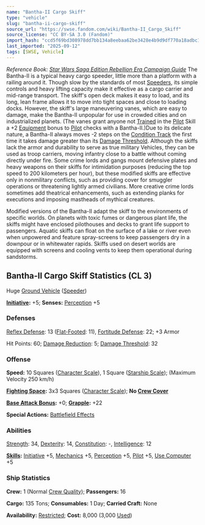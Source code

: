 ```yaml
---
name: "Bantha-II Cargo Skiff"
type: "vehicle"
slug: "bantha-ii-cargo-skiff"
source_url: "https://swse.fandom.com/wiki/Bantha-II_Cargo_Skiff"
source_license: "CC BY-SA 3.0 (Fandom)"
import_hash: "ccd5f69bd308978dd7bb134a8eebaa62be3428e4b9d9df770a18adbc14936563"
last_imported: "2025-09-12"
tags: [SWSE, Vehicle]
---
```

*Reference Book: [Star Wars Saga Edition Rebellion Era Campaign Guide](https://swse.fandom.com/wiki/Star_Wars_Saga_Edition_Rebellion_Era_Campaign_Guide)*
The Bantha-II is a typical heavy cargo speeder, little more than a platform with a railing around it. Though slow by the standards of most [Speeders](https://swse.fandom.com/wiki/Speeders), its simple controls and heavy lifting capacity make it effective as a cargo carrier and mid-range transport. The skiff's open deck makes it easy to load, and its long, lean frame allows it to move into tight spaces and close to loading docks. However, the skiff's large maneuvering vanes, which are easy to damage, make the Bantha-II unpopular for use in crowded cities and on industrialized planets. (The vanes grant anyone not [Trained](https://swse.fandom.com/wiki/Trained) in the [Pilot](https://swse.fandom.com/wiki/Pilot) Skill a +2 [Equipment](https://swse.fandom.com/wiki/Equipment) bonus to [Pilot](https://swse.fandom.com/wiki/Pilot) checks with a Bantha-II.)Due to its delicate nature, a Bantha-II always moves -2 steps on the [Condition Track](https://swse.fandom.com/wiki/Condition_Track) the first time it takes damage greater than its [Damage Threshold](https://swse.fandom.com/wiki/Damage_Threshold). Although the skiffs lack the armor and durability to serve as true military Vehicles, they can be used as troop carriers, moving infantry close to a battle without coming directly under fire. Some crime lords and gangs mount defensive plates and heavy weapons on their skiffs for intimidation purposes (reducing the top speed to 200 kilometers per hour), but these modified skiffs are effective only in nonmilitary conflicts, such as providing cover for smuggler operations or threatening lightly armed civilians. More creative crime lords sometimes add theatrical enhancements, such as extending planks for executions and imposing mastheads of mythical creatures.

Modified versions of the Bantha-II adapt the skiff to the environments of specific worlds. On planets with toxic fumes or dangerous plant life, the skiffs might have enclosed pilothouses and decks to grant life support to passengers. Aquatic skiffs can float on the surface of a lake or river even when unpowered and feature spray-screens to keep passengers dry in a downpour or in whitewater rapids. Skiffs used on desert worlds are equipped with screens and cooling vents to keep them operational during sandstorms.

## Bantha-II Cargo Skiff Statistics (CL 3)
Huge [Ground Vehicle](https://swse.fandom.com/wiki/Ground_Vehicle) ([Speeder](https://swse.fandom.com/wiki/Speeder))

**[Initiative](https://swse.fandom.com/wiki/Initiative):** +5; **Senses:** [Perception](https://swse.fandom.com/wiki/Perception) +5
### Defenses
[Reflex Defense](https://swse.fandom.com/wiki/Reflex_Defense_(Vehicles)): 13 ([Flat-Footed](https://swse.fandom.com/wiki/Flat-Footed): 11), [Fortitude Defense](https://swse.fandom.com/wiki/Fortitude_Defense_(Vehicles)): 22; +3 Armor

Hit Points: 60; [Damage Reduction](https://swse.fandom.com/wiki/Damage_Reduction): 5; [Damage Threshold](https://swse.fandom.com/wiki/Damage_Threshold_(Vehicles)): 32
### Offense
**Speed:** 10 Squares ([Character Scale](https://swse.fandom.com/wiki/Character_Scale)), 1 Square ([Starship Scale](https://swse.fandom.com/wiki/Starship_Scale)); (Maximum Velocity 250 km/h)

**[Fighting Space](https://swse.fandom.com/wiki/Fighting_Space):** 3x3 Squares ([Character Scale](https://swse.fandom.com/wiki/Character_Scale)); **No [Crew Cover](https://swse.fandom.com/wiki/Crew_Cover)**

**[Base Attack Bonus](https://swse.fandom.com/wiki/Base_Attack_Bonus):** +0; **[Grapple](https://swse.fandom.com/wiki/Grapple):** +22

**Special Actions:** [Battlefield Effects](https://swse.fandom.com/wiki/Battlefield_Effects)
### Abilities
[Strength](https://swse.fandom.com/wiki/Strength): 34, [Dexterity](https://swse.fandom.com/wiki/Dexterity): 14, [Constitution](https://swse.fandom.com/wiki/Constitution): -, [Intelligence](https://swse.fandom.com/wiki/Intelligence): 12

**[Skills](https://swse.fandom.com/wiki/Skills):** [Initiative](https://swse.fandom.com/wiki/Initiative) +5, [Mechanics](https://swse.fandom.com/wiki/Mechanics) +5, [Perception](https://swse.fandom.com/wiki/Perception) +5, [Pilot](https://swse.fandom.com/wiki/Pilot) +5, [Use Computer](https://swse.fandom.com/wiki/Use_Computer) +5
### Ship Statistics
**Crew:** 1 (Normal [Crew Quality](https://swse.fandom.com/wiki/Crew_Quality)); **Passengers:** 16

**Cargo:** 135 Tons; **Consumables:** 1 Day; **Carried Craft:** None

**Availability:** [Restricted](https://swse.fandom.com/wiki/Restricted); **Cost:** 8,000 (3,000 [Used](https://swse.fandom.com/wiki/Used))